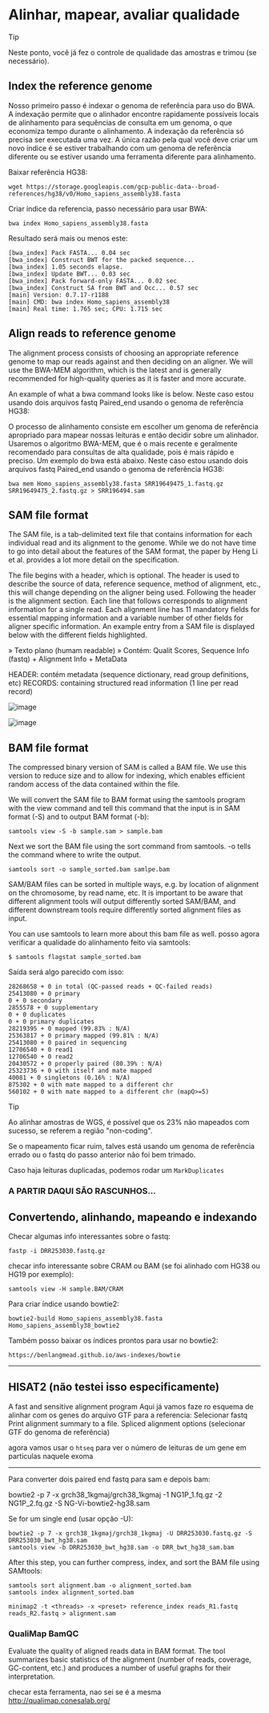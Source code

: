 # Alinhar, mapear, avaliar qualidade

> [!TIP]
> Neste ponto, você já fez o controle de qualidade das amostras e trimou (se necessário).

## Index the reference genome

Nosso primeiro passo é indexar o genoma de referência para uso do BWA. 
A indexação permite que o alinhador encontre rapidamente possíveis locais de alinhamento para sequências de consulta em um genoma, o que economiza tempo durante o alinhamento. 
A indexação da referência só precisa ser executada uma vez. 
A única razão pela qual você deve criar um novo índice é se estiver trabalhando com um genoma de referência diferente ou se estiver usando uma ferramenta diferente para alinhamento.

Baixar referência HG38:
    
    wget https://storage.googleapis.com/gcp-public-data--broad-references/hg38/v0/Homo_sapiens_assembly38.fasta

Criar índice da referencia, passo necessário para usar BWA:

    bwa index Homo_sapiens_assembly38.fasta

Resultado será mais ou menos este:

    [bwa_index] Pack FASTA... 0.04 sec
    [bwa_index] Construct BWT for the packed sequence...
    [bwa_index] 1.05 seconds elapse.
    [bwa_index] Update BWT... 0.03 sec
    [bwa_index] Pack forward-only FASTA... 0.02 sec
    [bwa_index] Construct SA from BWT and Occ... 0.57 sec
    [main] Version: 0.7.17-r1188
    [main] CMD: bwa index Homo_sapiens_assembly38
    [main] Real time: 1.765 sec; CPU: 1.715 sec



## Align reads to reference genome

The alignment process consists of choosing an appropriate reference genome to map our reads against and then deciding on an aligner. We will use the BWA-MEM algorithm, which is the latest and is generally recommended for high-quality queries as it is faster and more accurate.

An example of what a bwa command looks like is below. Neste caso estou usando dois arquivos fastq Paired_end usando o genoma de referência HG38:

O processo de alinhamento consiste em escolher um genoma de referência apropriado para mapear nossas leituras e então decidir sobre um alinhador. 
Usaremos o algoritmo BWA-MEM, que é o mais recente e geralmente recomendado para consultas de alta qualidade, pois é mais rápido e preciso.
Um exemplo do bwa está abaixo. Neste caso estou usando dois arquivos fastq Paired_end usando o genoma de referência HG38:

    bwa mem Homo_sapiens_assembly38.fasta SRR19649475_1.fastq.gz SRR19649475_2.fastq.gz > SRR196494.sam




## SAM file format

The SAM file, is a tab-delimited text file that contains information for each individual read and its alignment to the genome. While we do not have time to go into detail about the features of the SAM format, the paper by Heng Li et al. provides a lot more detail on the specification.

The file begins with a header, which is optional. The header is used to describe the source of data, reference sequence, method of alignment, etc., this will change depending on the aligner being used. Following the header is the alignment section. Each line that follows corresponds to alignment information for a single read. Each alignment line has 11 mandatory fields for essential mapping information and a variable number of other fields for aligner specific information. An example entry from a SAM file is displayed below with the different fields highlighted.

» Texto plano (humam readable)
» Contém: Qualit Scores, Sequence Info (fastq) + Alignment Info + MetaData

HEADER: contém metadata (sequence dictionary, read group definitions, etc)
RECORDS:  containing structured read information (1 line per read record)

![image](https://github.com/vergani/BioInfo/assets/35334365/d04ac79e-b690-4eb2-bf3c-44e2e329b2de)


![image](https://github.com/vergani/BioInfo/assets/35334365/1d22f2ad-54a6-495c-8162-aabb442810ed)


## BAM file format

The compressed binary version of SAM is called a BAM file. We use this version to reduce size and to allow for indexing, which enables efficient random access of the data contained within the file.

We will convert the SAM file to BAM format using the samtools program with the view command and tell this command that the input is in SAM format (-S) and to output BAM format (-b):

    samtools view -S -b sample.sam > sample.bam

Next we sort the BAM file using the sort command from samtools. -o tells the command where to write the output.

    samtools sort -o sample_sorted.bam samlpe.bam 

SAM/BAM files can be sorted in multiple ways, e.g. by location of alignment on the chromosome, by read name, etc. It is important to be aware that different alignment tools will output differently sorted SAM/BAM, and different downstream tools require differently sorted alignment files as input.

You can use samtools to learn more about this bam file as well.
posso agora verificar a qualidade do alinhamento feito via samtools:

    $ samtools flagstat sample_sorted.bam

Saída será algo parecido com isso:

    28268658 + 0 in total (QC-passed reads + QC-failed reads)
    25413080 + 0 primary
    0 + 0 secondary
    2855578 + 0 supplementary
    0 + 0 duplicates
    0 + 0 primary duplicates
    28219395 + 0 mapped (99.83% : N/A)
    25363817 + 0 primary mapped (99.81% : N/A)
    25413080 + 0 paired in sequencing
    12706540 + 0 read1
    12706540 + 0 read2
    20430572 + 0 properly paired (80.39% : N/A)
    25323736 + 0 with itself and mate mapped
    40081 + 0 singletons (0.16% : N/A)
    875302 + 0 with mate mapped to a different chr
    560102 + 0 with mate mapped to a different chr (mapQ>=5)


> [!TIP]
> Ao alinhar amostras de WGS, é possível que os 23% não mapeados com sucesso, se referem a região "non-coding".
>
> Se o mapeamento ficar ruim, talves está usando um genoma de referência errado ou o fastq do passo anterior não foi bem trimado.
>
> Caso haja leituras duplicadas, podemos rodar um `MarkDuplicates`





###  A PARTIR DAQUI SÃO RASCUNHOS...
## Convertendo, alinhando, mapeando e indexando

Checar algumas info interessantes sobre o fastq:

    fastp -i DRR253030.fastq.gz



checar info interessante sobre CRAM ou BAM (se foi alinhado com HG38 ou HG19 por exemplo):

    samtools view -H sample.BAM/CRAM


Para criar índice usando bowtie2:

    bowtie2-build Homo_sapiens_assembly38.fasta Homo_sapiens_assembly38_bowtie2

Também posso baixar os índices prontos para usar no bowtie2:

    https://benlangmead.github.io/aws-indexes/bowtie

---

## HISAT2 (não testei isso especificamente)
A fast and sensitive alignment program
Aqui já vamos faze ro esquema de alinhar com os genes do arquivo GTF para a referencia:
  Selecionar fastq
  Print alignment summary to a file.
  Spliced alignment options (selecionar GTF do genoma de referência)

agora vamos usar o `htseq` para ver o número de leituras de um gene em particulas naquele exoma

---

Para converter dois paired end fastq para sam e depois bam:

  bowtie2 -p 7 -x grch38_1kgmaj/grch38_1kgmaj -1 NG1P_1.fq.gz -2 NG1P_2.fq.gz -S NG-Vi-bowtie2-hg38.sam


Se for um single end (usar opção -U):

    bowtie2 -p 7 -x grch38_1kgmaj/grch38_1kgmaj -U DRR253030.fastq.gz -S DRR253030_bwt_hg38.sam
    samtools view -b DRR253030_bwt_hg38.sam -o DRR_bwt_hg38_sam.bam

After this step, you can further compress, index, and sort the BAM file using SAMtools:

    samtools sort alignment.bam -o alignment_sorted.bam
    samtools index alignment_sorted.bam

    minimap2 -t <threads> -x <preset> reference_index reads_R1.fastq reads_R2.fastq > alignment.sam


###  QualiMap BamQC 

Evaluate the quality of aligned reads data in BAM format. The tool summarizes basic statistics of the alignment (number of reads, coverage, GC-content, etc.) and produces a number of useful graphs for their interpretation.

checar esta ferramenta, nao sei se é a mesma
http://qualimap.conesalab.org/

